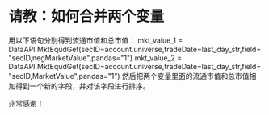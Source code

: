 # 请教：如何合并两个变量

用以下语句分别得到流通市值和总市值：
    mkt_value_1 = DataAPI.MktEqudGet(secID=account.universe,tradeDate=last_day_str,field="secID,negMarketValue",pandas="1")
    mkt_value_2 = DataAPI.MktEqudGet(secID=account.universe,tradeDate=last_day_str,field="secID,MarketValue",pandas="1")
然后把两个变量里面的流通市值和总市值相加得到一个新的字段，并对该字段进行排序。

非常感谢！